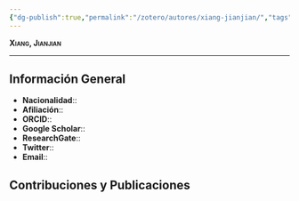 ```yaml
---
{"dg-publish":true,"permalink":"/zotero/autores/xiang-jianjian/","tags":["#autor","#researcher"]}
---
```



<span style="font-variant:small-caps; font-weight: bold;"> Xiang, Jianjian </span>

---


## Información General

- **Nacionalidad**:: 
- **Afiliación**:: 
- **ORCID**:: 
- **Google Scholar**:: 
- **ResearchGate**:: 
- **Twitter**:: 
- **Email**::
  
## Contribuciones y Publicaciones






